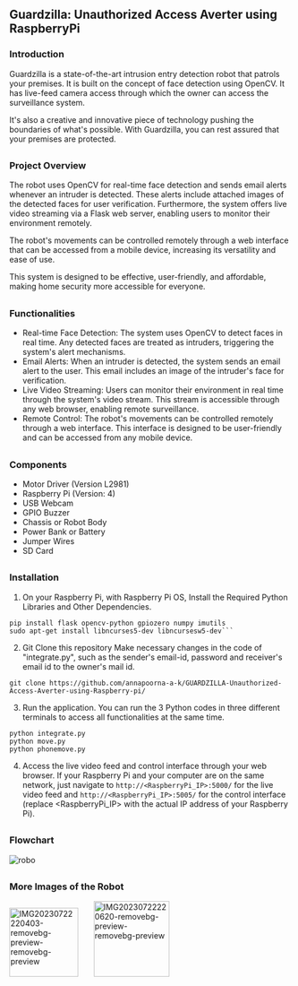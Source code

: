 <h2>Guardzilla: Unauthorized Access Averter using RaspberryPi</h2>
<h3>Introduction</h3>
Guardzilla is a state-of-the-art intrusion entry detection robot that patrols your premises. It is built on the concept of face detection using OpenCV. It has live-feed camera access through which the owner can access the surveillance system.
<p>It's also a creative and innovative piece of technology pushing the boundaries of what's possible. With Guardzilla, you can rest assured that your premises are protected.</p>

## <h3>Project Overview</h3>
The robot uses OpenCV for real-time face detection and sends email alerts whenever an intruder is detected. These alerts include attached images of the detected faces for user verification. Furthermore, the system offers live video streaming via a Flask web server, enabling users to monitor their environment remotely.

The robot's movements can be controlled remotely through a web interface that can be accessed from a mobile device, increasing its versatility and ease of use.

This system is designed to be effective, user-friendly, and affordable, making home security more accessible for everyone.

## <h3>Functionalities</h3>
<ul>
  <li>Real-time Face Detection: The system uses OpenCV to detect faces in real time. Any detected faces are treated as intruders, triggering the system's alert mechanisms.

</li>
  <li>Email Alerts: When an intruder is detected, the system sends an email alert to the user. This email includes an image of the intruder's face for verification.

</li>
  <li>Live Video Streaming: Users can monitor their environment in real time through the system's video stream. This stream is accessible through any web browser, enabling remote surveillance.

</li>
  <li>Remote Control: The robot's movements can be controlled remotely through a web interface. This interface is designed to be user-friendly and can be accessed from any mobile device.

</li>
 
</ul>

## <h3>Components</h3>
<ul>
  <li>Motor Driver (Version L2981)</li>
  <li>Raspberry Pi (Version: 4)</li>
  <li>USB Webcam</li>
  <li>GPIO Buzzer</li>
  <li>Chassis or Robot Body</li>
  <li>Power Bank or Battery</li>
  <li>Jumper Wires</li>
  <li>SD Card</li>
</ul>

## <h3>Installation</h3>
1. On your Raspberry Pi, with Raspberry Pi OS, Install the Required Python Libraries and Other Dependencies.<br>
```
pip install flask opencv-python gpiozero numpy imutils
sudo apt-get install libncurses5-dev libncursesw5-dev```
```
2. Git Clone this repository
Make necessary changes in the code of "integrate.py", such as the sender's email-id, password and receiver's email id to the owner's mail id.
```
git clone https://github.com/annapoorna-a-k/GUARDZILLA-Unauthorized-Access-Averter-using-Raspberry-pi/
```
3. Run the application. You can run the 3 Python codes in three different terminals to access all functionalities at the same time.
```
python integrate.py
python move.py
python phonemove.py
```
4. Access the live video feed and control interface through your web browser. If your Raspberry Pi and your computer are on the same network, just navigate to `http://<RaspberryPi_IP>:5000/`  for the live video feed and `http://<RaspberryPi_IP>:5005/`  for the control interface (replace <RaspberryPi_IP> with the actual IP address of your Raspberry Pi).

## <h3>Flowchart</h3>
![robo](https://github.com/annapoorna-a-k/Guardzilla_Unauthorized-Access-Averter/assets/98168268/551c0c50-6391-48b1-a687-1a206cfa2b81)

## <h3>More Images of the Robot</h3>


<img width="123" alt="IMG20230722220403-removebg-preview-removebg-preview" src="https://github.com/annapoorna-a-k/Guardzilla_Unauthorized-Access-Averter/assets/98168268/59819453-d3ba-47c6-8725-eb1ee305eb3b">
&nbsp; &nbsp;
&nbsp;

<img width="135" alt="IMG20230722220620-removebg-preview-removebg-preview" src="https://github.com/annapoorna-a-k/Guardzilla_Unauthorized-Access-Averter/assets/98168268/8f18702f-891c-460f-8c7e-c8ab20aeea94">

